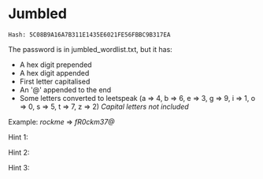 # Jumbled

`Hash: 5C08B9A16A7B311E1435E6021FE56FBBC9B317EA`

The password is in jumbled_wordlist.txt, but it has:
  - A hex digit prepended  
  - A hex digit appended 
  - First letter capitalised
  - An '@' appended to the end
  - Some letters converted to leetspeak (a => 4, b => 6, e => 3, g => 9, i => 1, o => 0, s => 5, t => 7, z => 2) *Capital letters not included*

Example: *rockme* => *fR0ckm37@*


Hint 1:

Hint 2:

Hint 3:
